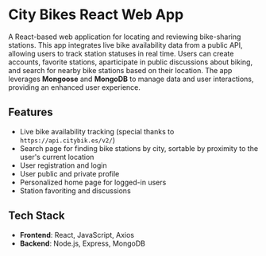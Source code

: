 # City Bikes React Web App

A React-based web application for locating and reviewing bike-sharing stations. This app integrates live bike availability data from a public API, allowing users to track station statuses in real time. Users can create accounts, favorite stations, aparticipate in public discussions about biking, and search for nearby bike stations based on their location. The app leverages **Mongoose** and **MongoDB** to manage data and user interactions, providing an enhanced user experience.

## Features
- Live bike availability tracking (special thanks to `https://api.citybik.es/v2/`)
- Search page for finding bike stations by city, sortable by proximity to the user's current location 
- User registration and login
- User public and private profile
- Personalized home page for logged-in users
- Station favoriting and discussions

## Tech Stack
- **Frontend**: React, JavaScript, Axios
- **Backend**: Node.js, Express, MongoDB
